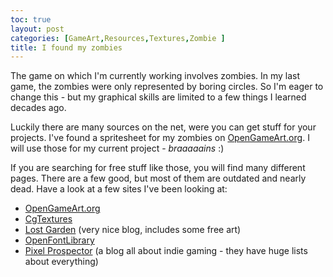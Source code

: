 ```yaml
---
toc: true
layout: post
categories: [GameArt,Resources,Textures,Zombie ]
title: I found my zombies
---
```


The game on which I'm currently working involves zombies. In my last game, the zombies were only represented by boring circles. So I'm eager to change this - but my graphical skills are limited to a few things I learned decades ago.

Luckily there are many sources on the net, were you can get stuff for your projects. I've found a spritesheet for my zombies on [OpenGameArt.org](http://opengameart.org/). I will use those for my current project - *braaaaains* :)

If you are searching for free stuff like those, you will find many different pages. There are a few good, but most of them are outdated and nearly dead. Have a look at a few sites I've been looking at:

- [OpenGameArt.org](http://opengameart.org/)
- [CgTextures](http://cgtextures.com/)
- [Lost Garden](http://www.lostgarden.com/) (very nice blog, includes some free art)
- [OpenFontLibrary](http://openfontlibrary.org/)
- [Pixel Prospector](http://www.pixelprospector.com/) (a blog all about indie gaming - they have huge lists about everything)
